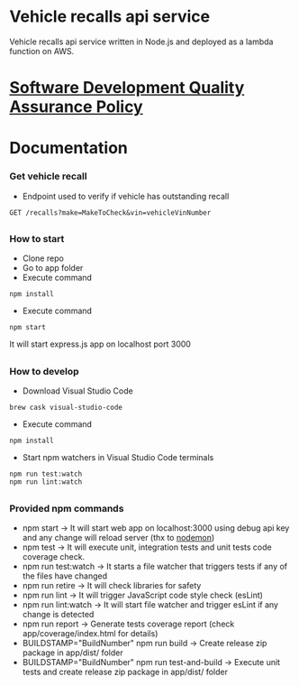 # Vehicle recalls api service
Vehicle recalls api service written in Node.js and deployed as a lambda function on AWS.

# [Software Development Quality Assurance Policy](docs/NodejsDevQuality.md)

# Documentation
### Get vehicle recall

* Endpoint used to verify if vehicle has outstanding recall
```
GET /recalls?make=MakeToCheck&vin=vehicleVinNumber
```

##
### How to start

* Clone repo
* Go to app folder
* Execute command
```
npm install
```
* Execute command
```
npm start
```

It will start express.js app on localhost port 3000

##
### How to develop

* Download Visual Studio Code
```
brew cask visual-studio-code
```
* Execute command
```
npm install
```
* Start npm watchers in Visual Studio Code terminals
```
npm run test:watch
npm run lint:watch
```

##
### Provided npm commands
* npm start -> It will start web app on localhost:3000 using debug api key and any change will reload server (thx to [nodemon](https://github.com/remy/nodemon))
* npm test -> It will execute unit, integration tests and unit tests code coverage check.
* npm run test:watch -> It starts a file watcher that triggers tests if any of the files have changed
* npm run retire -> It will check libraries for safety
* npm run lint -> It will trigger JavaScript code style check (esLint)
* npm run lint:watch -> It will start file watcher and trigger esLint if any change is detected
* npm run report -> Generate tests coverage report (check app/coverage/index.html for details)
* BUILDSTAMP="BuildNumber" npm run build -> Create release zip package in app/dist/ folder
* BUILDSTAMP="BuildNumber" npm run test-and-build -> Execute unit tests and create release zip package in app/dist/ folder